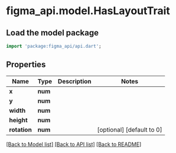 # figma_api.model.HasLayoutTrait

## Load the model package
```dart
import 'package:figma_api/api.dart';
```

## Properties
Name | Type | Description | Notes
------------ | ------------- | ------------- | -------------
**x** | **num** |  | 
**y** | **num** |  | 
**width** | **num** |  | 
**height** | **num** |  | 
**rotation** | **num** |  | [optional] [default to 0]

[[Back to Model list]](../README.md#documentation-for-models) [[Back to API list]](../README.md#documentation-for-api-endpoints) [[Back to README]](../README.md)


